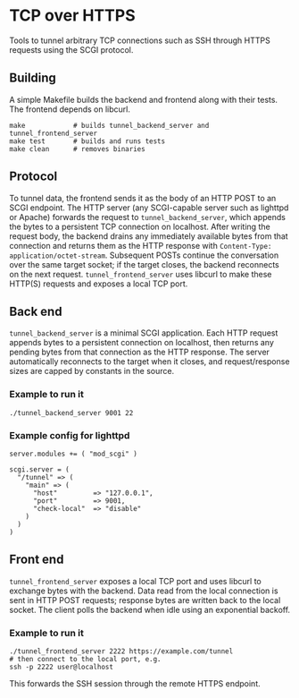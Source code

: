 # TCP over HTTPS

Tools to tunnel arbitrary TCP connections such as SSH through HTTPS requests using the SCGI protocol.

## Building

A simple Makefile builds the backend and frontend along with their tests. The frontend depends on libcurl.

```
make            # builds tunnel_backend_server and tunnel_frontend_server
make test       # builds and runs tests
make clean      # removes binaries
```

## Protocol

To tunnel data, the frontend sends it as the body of an HTTP POST to an SCGI endpoint. The HTTP server (any SCGI-capable server such as lighttpd or Apache) forwards the request to `tunnel_backend_server`, which appends the bytes to a persistent TCP connection on localhost. After writing the request body, the backend drains any immediately available bytes from that connection and returns them as the HTTP response with `Content-Type: application/octet-stream`. Subsequent POSTs continue the conversation over the same target socket; if the target closes, the backend reconnects on the next request. `tunnel_frontend_server` uses libcurl to make these HTTP(S) requests and exposes a local TCP port.

## Back end

`tunnel_backend_server` is a minimal SCGI application. Each HTTP request appends bytes to a persistent connection on localhost, then returns any pending bytes from that connection as the HTTP response. The server automatically reconnects to the target when it closes, and request/response sizes are capped by constants in the source.

### Example to run it

```
./tunnel_backend_server 9001 22
```

### Example config for lighttpd

```
server.modules += ( "mod_scgi" )

scgi.server = (
  "/tunnel" => (
    "main" => (
      "host"         => "127.0.0.1",
      "port"         => 9001,
      "check-local"  => "disable"
    )
  )
)
```

## Front end

`tunnel_frontend_server` exposes a local TCP port and uses libcurl to exchange bytes with the backend. Data read from the local connection is sent in HTTP POST requests; response bytes are written back to the local socket. The client polls the backend when idle using an exponential backoff.

### Example to run it

```
./tunnel_frontend_server 2222 https://example.com/tunnel
# then connect to the local port, e.g.
ssh -p 2222 user@localhost
```

This forwards the SSH session through the remote HTTPS endpoint.
